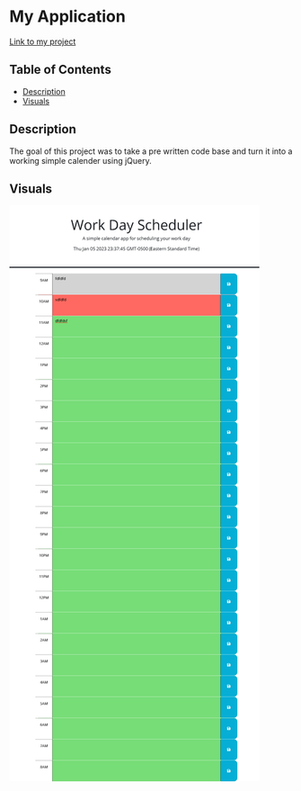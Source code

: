 # My Application
[Link to my project](https://m5justin.github.io/Work-Day-Scheduler/)

## Table of Contents
- [Description](#description)
- [Visuals](#visuals)

## Description
The goal of this project was to take a pre written code base and turn it into a
working simple calender using jQuery.



## Visuals
![Website preview](assets/127.0.0.1_5500_Work-Day-Scheduler_index.html.png)
